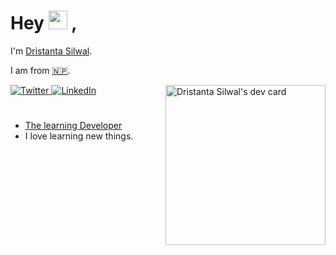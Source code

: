 # Hey  <img alt="wave" src="https://github.com/TheDudeThatCode/TheDudeThatCode/raw/master/Assets/Hi.gif" width="30"/> ,

I'm [Dristanta Silwal](https://dristantasilwal.com.np).

I am from [🇳🇵](https://en.wikipedia.org/wiki/Nepal).

<div align="left">
  <a href="https://twitter.com/DristantaSilwal">
    <img
      src="https://img.shields.io/twitter/follow/DristantaSilwal?label=Twitter&logo=twitter&style=flat-square&color=00acee&logoColor=ffffff"
      alt="Twitter"
    />
  </a>
  <a href="https://www.linkedin.com/in/dristantasilwal/">
    <img
      src="https://img.shields.io/static/v1?logo=linkedin&style=flat-square&color=0072b1&label=LinkedIn&message=%E2%98%86"
      alt="LinkedIn"
    />
  </a>

  <a href="https://app.daily.dev/Dristanta" target="_blank">
    <img
      alt="Dristanta Silwal's dev card"
      width="256"
      align="right"
      src="https://api.daily.dev/devcards/5e5335e7feec40689a3920acf998971d.png?r=c22"
    />
  </a>
</div>

#

- [The learning Developer](https://dristantasilwal.com.np)
- I love learning new things.
